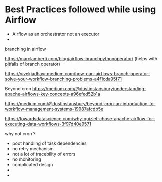 # Best Practices followed while using Airflow    


- Airflow as an orchestrator not an executor
- 


branching in airflow

https://marclamberti.com/blog/airflow-branchpythonoperator/  (helps with pitfalls of branch operator)

https://vivekjadhavr.medium.com/how-can-airflows-branch-operator-solve-your-workflow-branching-problems-a4f1cda95f71

Beyond cron 
https://medium.com/@dustinstansbury/understanding-apache-airflows-key-concepts-a96efed52b1a

https://medium.com/@dustinstansbury/beyond-cron-an-introduction-to-workflow-management-systems-19987afcdb5e

https://towardsdatascience.com/why-quizlet-chose-apache-airflow-for-executing-data-workflows-3f97d40e9571

why not cron ?

- poot handling of task dependencies
-  no retry mechanism
- not a lot of tracebility of errors
- no monitoring
- complicated design
- 
- 